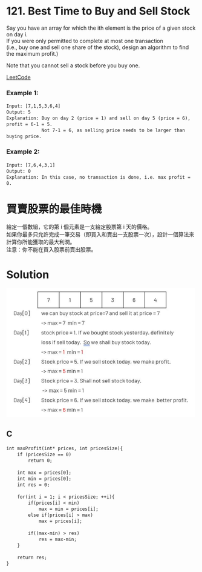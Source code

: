 # 121. Best Time to Buy and Sell Stock
Say you have an array for which the ith element is the price of a given stock on day i.  
If you were only permitted to complete at most one transaction  
(i.e., buy one and sell one share of the stock), design an algorithm to find the maximum profit.) 

Note that you cannot sell a stock before you buy one.

[LeetCode](https://leetcode.com/problems/best-time-to-buy-and-sell-stock/)  

### Example 1:
```
Input: [7,1,5,3,6,4]
Output: 5
Explanation: Buy on day 2 (price = 1) and sell on day 5 (price = 6), profit = 6-1 = 5.
             Not 7-1 = 6, as selling price needs to be larger than buying price.
```
### Example 2:
```
Input: [7,6,4,3,1]
Output: 0
Explanation: In this case, no transaction is done, i.e. max profit = 0.
```
# 買賣股票的最佳時機
給定一個數組，它的第 i 個元素是一支給定股票第 i 天的價格。  
如果你最多只允許完成一筆交易（即買入和賣出一支股票一次），設計一個算法來計算你所能獲取的最大利潤。  
注意：你不能在買入股票前賣出股票。

# Solution
<img src="img/121.JPG" width = "500"/>  

## C

```
int maxProfit(int* prices, int pricesSize){
    if (pricesSize == 0)
        return 0;

    int max = prices[0];
    int min = prices[0];
    int res = 0;

    for(int i = 1; i < pricesSize; ++i){
        if(prices[i] < min)
            max = min = prices[i];
        else if(prices[i] > max)
            max = prices[i];
            
        if((max-min) > res)
            res = max-min;        
    }

    return res;
}
```


